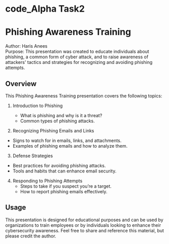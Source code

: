 # code_Alpha Task2

# Phishing Awareness Training

Author: Haris Anees  
Purpose: This presentation was created to educate individuals about phishing, a common form of cyber attack, and to raise awareness of attackers' tactics and strategies for recognizing and avoiding phishing attempts.

## Overview

This Phishing Awareness Training presentation covers the following topics:

1. Introduction to Phishing  
   - What is phishing and why is it a threat?
   - Common types of phishing attacks.

2.  Recognizing Phishing Emails and Links 
   - Signs to watch for in emails, links, and attachments.
   - Examples of phishing emails and how to analyze them.

3.  Defense Strategies
   - Best practices for avoiding phishing attacks.
   - Tools and habits that can enhance email security.

4. Responding to Phishing Attempts  
   - Steps to take if you suspect you’re a target.
   - How to report phishing emails effectively.

## Usage

This presentation is designed for educational purposes and can be used by organizations to train employees or by individuals looking to enhance their cybersecurity awareness. Feel free to share and reference this material, but please credit the author.
